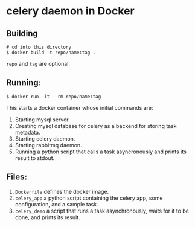# celery daemon in Docker

## Building

```
# cd into this directory
$ docker build -t repo/name:tag .
```

`repo` and `tag` are optional.

## Running:

```
$ docker run -it --rm repo/name:tag
```

This starts a docker container whose initial commands are:
1. Starting mysql server.
1. Creating mysql database for celery as a backend for storing task metadata.
1. Starting celery daemon.
1. Starting rabbitmq daemon.
1. Running a python script that calls a task asyncronously and prints its result to stdout.

## Files:

1. `Dockerfile` defines the docker image.
1. `celery_app` a python script containing the celery app, some configuration, and a sample task.
1. `celery_demo` a script that runs a task asynchronously, waits for it to be done, and prints its result.

